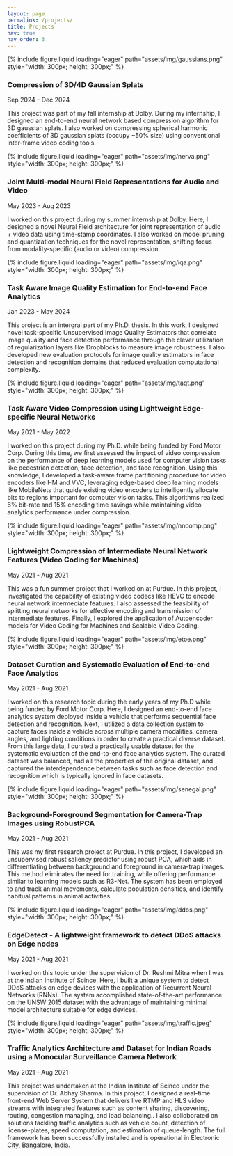 ```yaml
---
layout: page
permalink: /projects/
title: Projects
nav: true
nav_order: 3
---
```


<div class="project0">
    <div class="image-container0">
        {% include figure.liquid loading="eager" path="assets/img/gaussians.png" style="width: 300px; height: 300px;"  %}
    </div>
    <div class="project-details0">
        <div class="heading">
        <h3>Compression of 3D/4D Gaussian Splats</h3>
        <span class="timeline">Sep 2024 - Dec 2024</span>
        </div>
        <p>This project was part of my fall internship at Dolby. During my internship, I designed an end-to-end neural network based compression algorithm for 3D gaussian splats. I also worked on compressing spherical harmonic coefficients of 3D gaussian splats (occupy ~50% size) using conventional inter-frame video coding tools.</p>
    </div>
</div>



<div class="project0">
    <div class="image-container0">
        {% include figure.liquid loading="eager" path="assets/img/nerva.png" style="width: 300px; height: 300px;"  %}
    </div>
    <div class="project-details0">
        <div class="heading">
        <h3>Joint Multi-modal Neural Field Representations for Audio and Video</h3>
        <span class="timeline">May 2023 - Aug 2023</span>
        </div>
        <p> I worked on this project during my summer internship at Dolby. Here, I designed a novel Neural Field architecture for joint representation of audio + video data using time-stamp coordinates. I also worked on model pruning and quantization techniques for the novel representation, shifting focus from modality-specific (audio or video) compression.</p>
    </div>
</div>



<div class="project0">
    <div class="image-container0">
        {% include figure.liquid loading="eager" path="assets/img/iqa.png" style="width: 300px; height: 300px;"  %}
    </div>
    <div class="project-details0">
        <div class="heading">
        <h3>Task Aware Image Quality Estimation for End-to-end Face Analytics</h3>
        <span class="timeline">Jan 2023 - May 2024</span>
        </div>
        <p> This project is an intergral part of my Ph.D. thesis. In this work, I designed novel task-specific Unsupervised Image Quality Estimators that correlate image quality and face detection performance through the clever utilization of regularization layers like Dropblocks to measure image robustness. I also developed new evaluation protocols for image quality estimators in face detection and recognition domains that reduced evaluation computational complexity.</p>
    </div>
</div>


<div class="project0">
    <div class="image-container0">
        {% include figure.liquid loading="eager" path="assets/img/taqt.png" style="width: 300px; height: 300px;"  %}
    </div>
    <div class="project-details0">
        <div class="heading">
        <h3>Task Aware Video Compression using Lightweight Edge-specific Neural Networks</h3>
        <span class="timeline">May 2021 - May 2022</span>
        </div>
        <p> I worked on this project during my Ph.D. while being funded by Ford Motor Corp. During this time, we first assessed the impact of video compression on the performance of deep learning models used for computer vision tasks like pedestrian detection, face detection, and face recognition. Using this knowledge, I developed a task-aware frame partitioning procedure for video encoders like HM and VVC, leveraging edge-based deep learning models like MobileNets that guide existing video encoders to intelligently allocate bits to regions important for computer vision tasks. This algorithms realized 6% bit-rate and 15% encoding time savings while maintaining video analytics performance under compression.</p>
    </div>
</div>


<div class="project0">
    <div class="image-container0">
        {% include figure.liquid loading="eager" path="assets/img/nncomp.png" style="width: 300px; height: 300px;"  %}
    </div>
    <div class="project-details0">
        <div class="heading">
        <h3>Lightweight Compression of Intermediate Neural Network Features (Video Coding for Machines)</h3>
        <span class="timeline">May 2021 - Aug 2021</span>
        </div>
        <p> This was a fun summer project that I worked on at Purdue. In this project, I investigated the capability of existing video codecs like HEVC to encode neural network intermediate features. I also assessed the feasibility of splitting neural networks for effective encoding and transmission of intermediate features. Finally, I explored the application of Autoencoder models for Video Coding for Machines and Scalable Video Coding. 
</p>
    </div>
</div>


<div class="project0">
    <div class="image-container0">
        {% include figure.liquid loading="eager" path="assets/img/etoe.png" style="width: 300px; height: 300px;"  %}
    </div>
    <div class="project-details0">
        <div class="heading">
        <h3>Dataset Curation and Systematic Evaluation of End-to-end Face Analytics</h3>
        <span class="timeline">May 2021 - Aug 2021</span>
        </div>
        <p> I worked on this research topic during the early years of my Ph.D while being funded by Ford Motor Corp. Here, I designed an end-to-end face analytics system deployed inside a vehicle that performs sequential face detection and recognition. Next, I utilized a data collection system to capture faces inside a vehicle across multiple camera modalities, camera angles, and lighting conditions in order to create a practical diverse dataset. From this large data, I curated a practically usable dataset for the systematic evaluation of the end-to-end face analytics system. The curated dataset was balanced, had all the properties of the original dataset, and captured the interdependence between tasks such as face detection and recognition which is typically ignored in face datasets. 
</p>
    </div>
</div>

<div class="project0">
    <div class="image-container0">
        {% include figure.liquid loading="eager" path="assets/img/senegal.png" style="width: 300px; height: 300px;"  %}
    </div>
    <div class="project-details0">
        <div class="heading">
        <h3>Background-Foreground Segmentation for Camera-Trap Images using RobustPCA</h3>
        <span class="timeline">May 2021 - Aug 2021</span>
        </div>
        <p> This was my first research project at Purdue. In this project, I developed an unsupervised robust saliency predictor using robust PCA, which aids in differentiating between background and foreground in camera-trap images. This method eliminates the need for training, while offering performance similar to learning models such as R3-Net. The system has been employed to and track animal movements, calculate population densities, and identify habitual patterns in animal activities.
</p>
    </div>
</div>


<div class="project0">
    <div class="image-container0">
        {% include figure.liquid loading="eager" path="assets/img/ddos.png" style="width: 300px; height: 300px;"  %}
    </div>
    <div class="project-details0">
        <div class="heading">
        <h3>EdgeDetect - A lightweight framework to detect DDoS attacks on Edge nodes</h3>
        <span class="timeline">May 2021 - Aug 2021</span>
        </div>
        <p> I worked on this topic under the supervision of Dr. Reshmi Mitra when I was at the Indian Institute of Scince. Here, I built a unique system to detect DDoS attacks on edge devices with the application of Recurrent Neural Networks (RNNs). The system accomplished state-of-the-art performance on the UNSW 2015 dataset with the advantage of maintaining minimal model architecture suitable for edge devices.
</p>
    </div>
</div>

<div class="project0">
    <div class="image-container0">
        {% include figure.liquid loading="eager" path="assets/img/traffic.jpeg" style="width: 300px; height: 300px;"  %}
    </div>
    <div class="project-details0">
        <div class="heading">
        <h3>Traffic Analytics Architecture and Dataset for Indian Roads using a Monocular Surveillance Camera Network</h3>
        <span class="timeline">May 2021 - Aug 2021</span>
        </div>
        <p> This project was undertaken at the Indian Institute of Scince under the supervision of Dr. Abhay Sharma. In this project, I designed a real-time front-end Web Server System that delivers live RTMP and HLS video streams with integrated features such as content sharing, discovering, routing, congestion managing, and load balancing.. I also colloborated on solutions tackling traffic analytics such as vehicle count, detection of license-plates, speed computation, and estimation of queue-length. The full framework has been successfully installed and is operational in Electronic City, Bangalore, India.
</p>
    </div>
</div>


